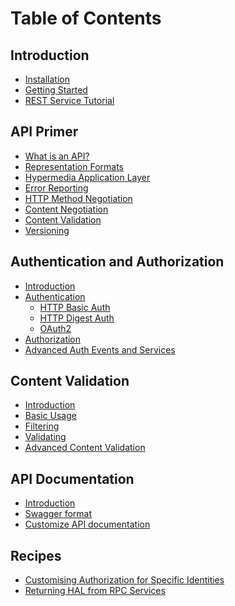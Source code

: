 Table of Contents
=================

Introduction
------------

- [Installation](/intro/installation.md)
- [Getting Started](/intro/getting-started.md)
- [REST Service Tutorial](/intro/first-rest-service.md)

API Primer
----------

- [What is an API?](/api-primer/what-is-an-api.md)
- [Representation Formats](/api-primer/representation-formats.md)
- [Hypermedia Application Layer](/api-primer/halprimer.md)
- [Error Reporting](/api-primer/error-reporting.md)
- [HTTP Method Negotiation](/api-primer/http-negotiation.md)
- [Content Negotiation](/api-primer/content-negotiation.md)
- [Content Validation](/api-primer/content-validation.md)
- [Versioning](/api-primer/versioning.md)

Authentication and Authorization
--------------------------------

- [Introduction](/auth/intro.md)
- [Authentication](/auth/authentication.md)
    - [HTTP Basic Auth](/auth/authentication-http-basic.md)
    - [HTTP Digest Auth](/auth/authentication-http-digest.md)
    - [OAuth2](/auth/authentication-oauth2.md)
- [Authorization](/auth/authorization.md)
- [Advanced Auth Events and Services](/auth/advanced.md)

Content Validation
------------------

- [Introduction](/content-validation/intro.md)
- [Basic Usage](/content-validation/basic-usage.md)
- [Filtering](/content-validation/filtering.md)
- [Validating](/content-validation/validating.md)
- [Advanced Content Validation](/content-validation/advanced.md)

API Documentation
-----------------

- [Introduction](/api-doc/intro.md)
- [Swagger format](/api-doc/swagger.md)
- [Customize API documentation](/api-doc/customize.md)


Recipes
-------

- [Customising Authorization for Specific Identities](/recipes/how-do-i-customize-authorization-for-a-particular-identity.md)
- [Returning HAL from RPC Services](/recipes/hal-from-rpc.md)
